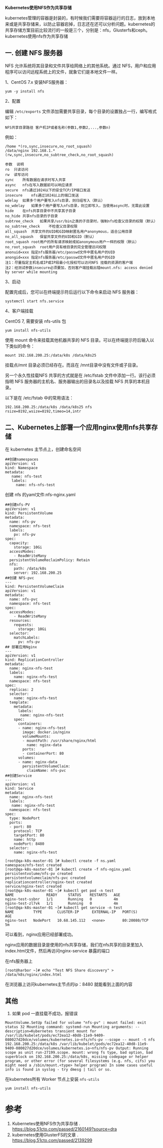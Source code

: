 **Kubernetes使用NFS作为共享存储**

kubernetes管理的容器是封装的，有时候我们需要将容器运行的日志，放到本地来或是共享存储来，以防止容器宕掉，日志还在还可以分析问题。kubernetes的共享存储方案目前比较流行的一般是三个，分别是：nfs，Glusterfs和ceph。
kubernetes使用nfs作为共享存储

## 一. 创建 NFS 服务器

NFS 允许系统将其目录和文件共享给网络上的其他系统。通过 NFS，用户和应用程序可以访问远程系统上的文件，就象它们是本地文件一样。

1、CentOS 7.x 安装NFS服务器：
```
yum -y install nfs
```
2、配置

编辑 `/etc/exports` 文件添加需要共享目录，每个目录的设置独占一行，编写格式如下：
```
NFS共享目录路径 客户机IP或者名称(参数1,参数2,...,参数n)
```

例如：

```
/home *(ro,sync,insecure,no_root_squash)
/data/nginx 192.168.1.*(rw,sync,insecure,no_subtree_check,no_root_squash)
```
```
参数  说明
ro  只读访问
rw  读写访问
sync    所有数据在请求时写入共享
async   nfs在写入数据前可以响应请求
secure  nfs通过1024以下的安全TCP/IP端口发送
insecure    nfs通过1024以上的端口发送
wdelay  如果多个用户要写入nfs目录，则归组写入（默认）
no_wdelay   如果多个用户要写入nfs目录，则立即写入，当使用async时，无需此设置
hide    在nfs共享目录中不共享其子目录
no_hide 共享nfs目录的子目录
subtree_check   如果共享/usr/bin之类的子目录时，强制nfs检查父目录的权限（默认）
no_subtree_check    不检查父目录权限
all_squash  共享文件的UID和GID映射匿名用户anonymous，适合公用目录
no_all_squash   保留共享文件的UID和GID（默认）
root_squash root用户的所有请求映射成如anonymous用户一样的权限（默认）
no_root_squash  root用户具有根目录的完全管理访问权限
anonuid=xxx 指定nfs服务器/etc/passwd文件中匿名用户的UID
anongid=xxx 指定nfs服务器/etc/passwd文件中匿名用户的GID
注1：尽量指定主机名或IP或IP段最小化授权可以访问NFS 挂载的资源的客户端
注2：经测试参数insecure必须要加，否则客户端挂载出错mount.nfs: access denied by server while mounting
```
3、启动

配置完成后，您可以在终端提示符后运行以下命令来启动 NFS 服务器：
```
systemctl start nfs.service
```
4、客户端挂载

CentOS 7, 需要安装 nfs-utils 包
```
yum install nfs-utils
```
使用 mount 命令来挂载其他机器共享的 NFS 目录。可以在终端提示符后输入以下类似的命令：
```
mount 192.168.200.25:/data/k8s /data/k8s25
```
挂载点/mnt 目录必须已经存在。而且在 /mnt目录中没有文件或子目录。

另一个永久性挂载NFS 共享的方式就是在 /etc/fstab 文件中添加一行。该行必须指明 NFS 服务器的主机名、服务器输出的目录名以及挂载 NFS 共享的本机目录。

以下是在 /etc/fstab 中的常用语法：
```
192.168.200.25:/data/k8s /data/k8s25 nfs rsize=8192,wsize=8192,timeo=14,intr
```

## 二、Kubernetes上部署一个应用nginx使用nfs共享存储
在 kubernetes 主节点上，创建命名空间
``` 
##创建namespaces
apiVersion: v1
kind: Namespace
metadata:
   name: nfs-test
   labels:
     name: nfs-nfs-test
```  

创建 nfs 的yaml文件:nfs-nginx.yaml
```  
##创建nfs-PV
apiVersion: v1
kind: PersistentVolume
metadata:
  name: nfs-pv
  namespace: nfs-test
  labels:
    pv: nfs-pv
spec:
  capacity:
    storage: 10Gi
  accessModes:
    - ReadWriteMany
  persistentVolumeReclaimPolicy: Retain
  nfs:
    path: /data/k8s
    server: 192.168.200.25
##创建 NFS-pvc
---
kind: PersistentVolumeClaim
apiVersion: v1
metadata:
  name: nfs-pvc
  namespace: nfs-test
spec:
  accessModes:
    - ReadWriteMany
  resources:
    requests:
      storage: 10Gi
  selector:
    matchLabels:
      pv: nfs-pv
## 部署应用Nginx
---
apiVersion: v1
kind: ReplicationController
metadata:
  name: nginx-nfs-test
  labels:
    name: nginx-nfs-test
  namespace: nfs-test
spec:
  replicas: 2
  selector:
    name: nginx-nfs-test
  template:
    metadata:
      labels: 
       name: nginx-nfs-test
    spec:
      containers:
      - name: nginx-nfs-test
        image: docker.io/nginx
        volumeMounts:
        - mountPath: /usr/share/nginx/html
          name: nginx-data
        ports:
        - containerPort: 80
      volumes:
      - name: nginx-data
        persistentVolumeClaim:
          claimName: nfs-pvc
##创建Service
---
apiVersion: v1
kind: Service
metadata:
  name: nginx-nfs-test
  labels: 
   name: nginx-nfs-test
  namespace: nfs-test
spec:
  type: NodePort
  ports:
  - port: 80
    protocol: TCP
    targetPort: 80
    name: http
    nodePort: 8480
  selector:
    name: nginx-nfs-test
```  

```  
[root@qa-k8s-master-01 ]# kubectl create -f ns.yaml 
namespace/nfs-test created
[root@qa-k8s-master-01 ]# kubectl create -f nfs-nginx.yaml 
persistentvolume/nfs-pv created
persistentvolumeclaim/nfs-pvc created
replicationcontroller/nginx-test created
service/nginx-test created
[root@qa-k8s-master-01 ~]# kubectl get pod -n test
NAME               READY     STATUS    RESTARTS   AGE
nginx-test-ssbnr   1/1       Running   0          4m
nginx-test-zl7vk   1/1       Running   0          4m
[root@qa-k8s-master-01 ~]# kubectl get service -n test
NAME         TYPE       CLUSTER-IP      EXTERNAL-IP   PORT(S)        AGE
nginx-test   NodePort   10.68.145.112   <none>        80:20080/TCP   5m
```  
可以看到，nginx应用已经部署成功。

nginx应用的数据目录是使用的nfs共享存储，我们在nfs共享的目录里加入index.html文件，然后再访问nginx-service 暴露的端口

在nfs服务器上
```  
[root@harbor ~]# echo "Test NFS Share discovery" > /data/k8s/nginx/index.html
```  
在浏览器上访问kubernetes主节点的ip：8480 就能看到上面的内容

## 其他
1. 如果 pod 一直挂载不成功，报错误
```
MountVolume.SetUp failed for volume "nfs-pv" : mount failed: exit status 32 Mounting command: systemd-run Mounting arguments: --description=Kubernetes transient mount for /var/lib/kubelet/pods/ec72ea12-40d8-11e9-9409-080027d20dce/volumes/kubernetes.io~nfs/nfs-pv --scope -- mount -t nfs 192.168.200.25:/data/k8s /var/lib/kubelet/pods/ec72ea12-40d8-11e9-9409-080027d20dce/volumes/kubernetes.io~nfs/nfs-pv Output: Running scope as unit run-27199.scope. mount: wrong fs type, bad option, bad superblock on 192.168.200.25:/data/k8s, missing codepage or helper program, or other error (for several filesystems (e.g. nfs, cifs) you might need a /sbin/mount.<type> helper program) In some cases useful info is found in syslog - try dmesg | tail or so.
```
在kubernetes所有 Worker 节点上安装 `nfs-utils`
```
yum install nfs-utils
```


# 参考
1. Kubernetes使用NFS作为共享存储 . https://blog.51cto.com/passed/2160149?source=dra
1. kubernetes使用GlusterFS的文章 . https://blog.51cto.com/passed/2139299
